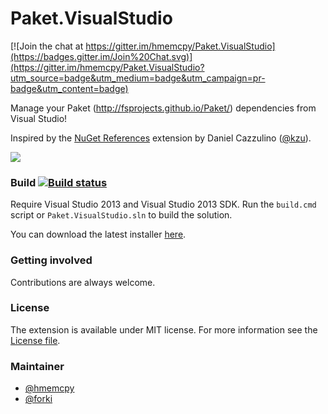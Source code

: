 Paket.VisualStudio
==================

[![Join the chat at https://gitter.im/hmemcpy/Paket.VisualStudio](https://badges.gitter.im/Join%20Chat.svg)](https://gitter.im/hmemcpy/Paket.VisualStudio?utm_source=badge&utm_medium=badge&utm_campaign=pr-badge&utm_content=badge)

Manage your Paket (http://fsprojects.github.io/Paket/) dependencies from Visual Studio!

Inspired by the [NuGet References](https://visualstudiogallery.msdn.microsoft.com/e8d1fcad-5fa5-4353-ba9c-90f4b6a68154) extension by Daniel Cazzulino ([@kzu](https://github.com/kzu)).

![](http://i.imgur.com/8CEfxfM.png)

### Build [![Build status](https://ci.appveyor.com/api/projects/status/ref6jmm8cqdjt22a?svg=true)](https://ci.appveyor.com/project/hmemcpy/paket-visualstudio)

Require Visual Studio 2013 and Visual Studio 2013 SDK. 
Run the `build.cmd` script or `Paket.VisualStudio.sln` to build the solution.

You can download the latest installer [here](https://ci.appveyor.com/project/hmemcpy/paket-visualstudio/branch/master/artifacts).

### Getting involved

Contributions are always welcome.

### License
The extension is available under MIT license. For more information see the [License file](LICENSE.txt).

### Maintainer

- [@hmemcpy](https://github.com/hmemcpy)
- [@forki](https://github.com/forki)
